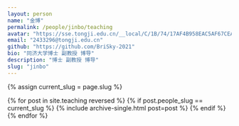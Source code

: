 ```yaml
---
layout: person
name: "金博"
permalink: /people/jinbo/teaching
avatar: "https://sse.tongji.edu.cn/__local/C/1B/74/17AF4B958EAC5AF67CEA91B2C72_83047223_10E26.jpg"
email: "2433296@tongji.edu.cn"
github: "https://github.com/BriSky-2021"
bio: "同济大学博士 副教授 博导"
description: "博士 副教授 博导"
slug: "jinbo"
---
```



{% assign current_slug = page.slug %}  <!-- 获取当前页面的 slug -->

{% for post in site.teaching reversed %}
    {% if post.people_slug == current_slug %}
        {% include archive-single.html post=post %}
    {% endif %}
{% endfor %}